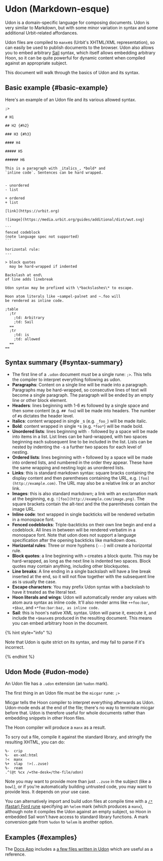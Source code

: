 # Udon (Markdown-esque)

Udon is a domain-specific language for composing documents. Udon is very similar to Markdown, but with some minor variation in syntax and some additional Urbit-related affordances.

Udon files are compiled to `manx`es (Urbit's XHTML/XML representation), so can easily be used to publish documents to the browser. Udon also allows you to embed arbitrary [Sail](sail.md) syntax, which itself allows embedding arbitrary Hoon, so it can be quite powerful for dynamic content when compiled against an appropriate subject.

This document will walk through the basics of Udon and its syntax.

## Basic example {#basic-example}

Here's an example of an Udon file and its various allowed syntax.

````
;>

# H1

## H2 {#h2}

### H3 {#h3}

#### H4

##### H5

###### H6

This is a paragraph with _italics_, *bold* and
`inline code`. Sentences can be hard wrapped.


- unordered
- list

+ ordered
+ list

[link](https://urbit.org)

![image](https://media.urbit.org/guides/additional/dist/wut.svg)

```
fenced codeblock
(note language spec not supported)
```

horizontal rule:
---

> block quotes
  may be hard-wrapped if indented
  
Backslash at end\
of line adds linebreak

Udon syntax may be prefixed with \*backslashes\* to escape.

Hoon atom literals like ~sampel-palnet and ~.foo will
be rendered as inline code.

;table
  ;tr
    ;td: Arbitrary
    ;td: Sail
  ==
  ;tr
    ;td: is
    ;td: allowed
  ==
==
````

## Syntax summary {#syntax-summary}

- The first line of a `.udon` document *must* be a single rune: `;>`. This tells the compiler to interpret everything following as udon.
- **Paragraphs**: Content on a single line will be made into a paragraph. Paragraphs may be hard-wrapped, so consecutive lines of text will become a single paragraph. The paragraph will be ended by an empty line or other block element.
- **Headers**: lines beginning with 1-6 `#`s followed by a single space and then some content (e.g. `## foo`) will be made into headers. The number of `#`s dictates the header level.
- **Italics**: content wrapped in single `_`s (e.g. `_foo_`) will be made italic.
- **Bold**: content wrapped in single `*`s (e.g. `*foo*`) will be made bold.
- **Unordered lists**: lines beginning with `-` followed by a space will be made into items in a list. List lines can be hard-wrapped, with two spaces beginning each subsequent line to be included in the list. Lists can be nested by indenting the `-`s a further two spaces for each level of nesting.
- **Ordered lists**: lines beginning with `+` followed by a space will be made into ordered lists, and numbered in the order they appear. These have the same wrapping and nesting logic as unordered lists.
- **Links**: this is standard markdown syntax: square bracks containing the display content and then parentheses containing the URL, e.g. `[foo](http://example.com)`. The URL may also be a relative link or an anchor link.
- **Images**: this is also standard markdown; a link with an exclamation mark at the beginning, e.g. `![foo](http://example.com/image.png)`. The square brackets contain the alt-text and the the parentheses contain the image URL.
- **Inline code**: text wrapped in single backticks will be rendered verbatim in a monospace font.
- **Fenced codeblocks**: Triple-backticks on their own line begin and end a codeblock. All lines in between will be rendered verbatim in a monospace font. Note that udon does not support a language specification after the opening backticks like markdown does.
- **Horizontal rules**: Three or more hyphens (`---`) will create a horizontal rule.
- **Block quotes**: a line beginning with `>` creates a block quote. This may be hard-wrapped, as long as the next line is indented two spaces. Block quotes may contain anything, including other blockquotes.
- **Line breaks**: A line ending in a single backslash will have a line break inserted at the end, so it will not flow together with the subsequent line as is usually the case.
- **Escape characters**: You may prefix Udon syntax with a backslash to have it treated as the literal text.
- **Hoon literals and wings**: Udon will automatically render any values with atom aura syntax as inline code. It'll also render arms like `++foo:bar`, `+$baz`, and `+*foo:bar:baz, as inline code.`
- **Sail**: this is hoon's native XML syntax. Udon will parse it, execute it, and include the `+$manx`es produced in the resulting document. This means you can embed arbitrary hoon in the document.

{% hint style="info" %}

Note that Udon is quite strict on its syntax, and may fail to parse if it's incorrect.
  
{% endhint %}

## Udon Mode {#udon-mode}

An Udon file has a `.udon` extension (an `%udon` mark).

The first thing in an Udon file must be the `micgar` rune: `;>`

Micgar tells the Hoon compiler to interpret everything afterwards as Udon. Udon-mode ends at the end of the file; there's no way to terminate micgar before that. Udon is therefore useful for whole documents rather than embedding snippets in other Hoon files.

The Hoon compiler will produce a `manx` as a result.

To scry out a file, compile it against the standard library, and stringify the resulting XHTML, you can do:

```
%-  crip
%-  en-xml:html
!<  manx
%+  slap  !>(..zuse)
%-  ream
.^(@t %cx /=the-desk=/the-file/udon)
```

Note you may want to provide more than just `..zuse` in the subject (like a `bowl`), or if you're automatically building untrusted code, you may want to provide less. It depends on your use case.

You can alternatively import and build udon files at compile time with a [`/*` (fastar) Ford rune](../reference/rune/fas.md#-fastar) specifying an `%elem` mark (which produces a `manx`), although note it compiles the Udon against an empty subject, so Hoon in embedded Sail won't have access to standard library functions. A mark conversion gate from `%udon` to `%elem` is another option.

## Examples {#examples}

The [Docs App](https://urbit.org/applications/~pocwet/docs) includes a [a few files written in Udon](https://github.com/tinnus-napbus/docs-app/tree/main/bare-desk/doc) which are useful as a reference.
